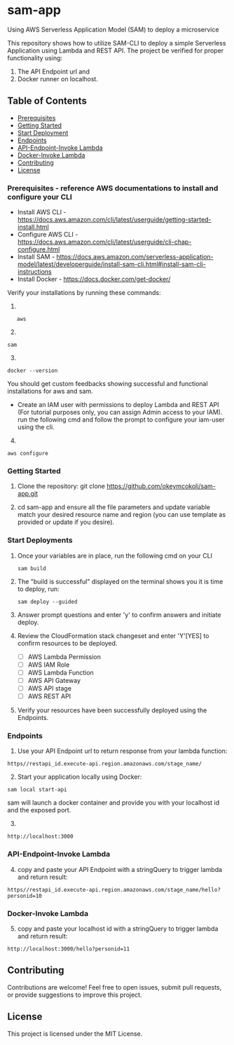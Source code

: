 # sam-app
Using AWS Serverless Application Model (SAM) to deploy a microservice

This repository shows how to utilize SAM-CLI to deploy a simple Serverless Application using Lambda and REST API. The project be verified for proper functionality using:
1. The API Endpoint url and 
2. Docker runner on localhost.

## Table of Contents

- [Prerequisites](#prerequisites)
- [Getting Started](getting-started)
- [Start Deployment](#start-deployments)
- [Endpoints](#endpoints)
- [API-Endpoint-Invoke Lambda](#API-Endpoint-Invoke-Lambda)
- [Docker-Invoke Lambda](#Docker-Invoke-Lambda)
- [Contributing](#contributing)
- [License](#license)

### Prerequisites - reference AWS documentations to install and configure your CLI

- Install AWS CLI - https://docs.aws.amazon.com/cli/latest/userguide/getting-started-install.html
- Configure AWS CLI - https://docs.aws.amazon.com/cli/latest/userguide/cli-chap-configure.html
- Install SAM - https://docs.aws.amazon.com/serverless-application-model/latest/developerguide/install-sam-cli.html#install-sam-cli-instructions
- Install Docker - https://docs.docker.com/get-docker/


Verify your installations by running these commands:

1. 

```
   aws
```

2. 

```
sam
```

3. 

```
docker --version
```
You should get custom feedbacks showing successful and functional installations for aws and sam.

- Create an IAM user with permissions to deploy Lambda and REST API (For tutorial purposes only, you can assign Admin access to your IAM). run the following cmd and follow the prompt to configure your iam-user using the cli.

4. 

```
aws configure
```

### Getting Started

1. Clone the repository:
   git clone https://github.com/okeymcokoli/sam-app.git

2. cd sam-app and ensure all the file parameters and update variable match your desired resource name and region (you can use template as provided or update if you desire). 


### Start Deployments
1. Once your variables are in place, run the following cmd on your CLI

    ```
    sam build
    ```

2. The "build is successful" displayed on the terminal shows you it is time to deploy, run:
    ```
    sam deploy --guided
    ```
3. Answer prompt questions and enter 'y' to confirm answers and initiate deploy.

4. Review the CloudFormation stack changeset and enter 'Y'[YES] to confirm resources to be deployed.

    - [ ] AWS Lambda Permission
    - [ ] AWS IAM Role
    - [ ] AWS Lambda Function
    - [ ] AWS API Gateway
    - [ ] AWS API stage
    - [ ] AWS REST API

5. Verify your resources have been successfully deployed using the Endpoints.

### Endpoints

1. Use your API Endpoint url to return response from your lambda function:

```
https//restapi_id.execute-api.region.amazonaws.com/stage_name/
```

2. Start your application locally using Docker:

```
sam local start-api
```

sam will launch a docker container and provide you with your localhost id and the exposed port.

3. 

```
http://localhost:3000

```


### API-Endpoint-Invoke Lambda
4. copy and paste your API Endpoint with a stringQuery to trigger lambda and return result:

```
https//restapi_id.execute-api.region.amazonaws.com/stage_name/hello?personid=10
```

### Docker-Invoke Lambda
5. copy and paste your localhost id with a stringQuery to trigger lambda and return result:

```
http://localhost:3000/hello?personid=11
```

## Contributing
Contributions are welcome! Feel free to open issues, submit pull requests, or provide suggestions to improve this project.

## License
This project is licensed under the MIT License.
